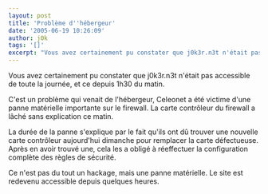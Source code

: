 ```yaml
---
layout: post
title: 'Problème d''hébergeur'
date: '2005-06-19 10:26:09'
author: j0k
tags: '[]'
excerpt: "Vous avez certainement pu constater que j0k3r.n3t n'était pas accessible de toute la journée, et ce depuis 1h30 du matin.     \nC'est un problème qui venait de l'hébergeur, Celeonet a été victime d'une panne matérielle importante sur le firewall. La carte contrôleur du firewall a lâché sans explication ce matin.  \n  \nLa durée de la panne s'explique      …"
---
```


Vous avez certainement pu constater que j0k3r.n3t n'était pas accessible de toute la journée, et ce depuis 1h30 du matin.

C'est un problème qui venait de l'hébergeur, Celeonet a été victime d'une panne matérielle importante sur le firewall. La carte contrôleur du firewall a lâché sans explication ce matin.

La durée de la panne s'explique par le fait qu'ils ont dû trouver une nouvelle carte contrôleur aujourd'hui dimanche pour remplacer la carte défectueuse. Après en avoir trouvé une, cela les a obligé à réeffectuer la configuration complète des règles de sécurité.

Ce n'est pas du tout un hackage, mais une panne matérielle.   Le site est redevenu accessible depuis quelques heures.
